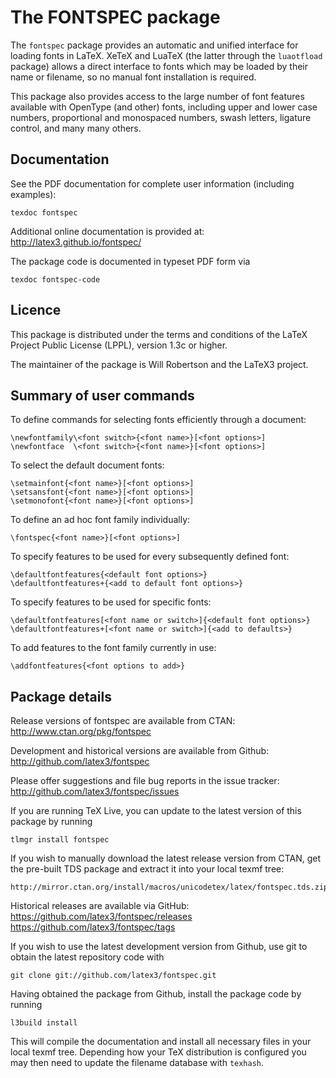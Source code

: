 The FONTSPEC package
====================

The `fontspec` package provides an automatic and unified interface for loading
fonts in LaTeX. XeTeX and LuaTeX (the latter through the `luaotfload` package)
allows a direct interface to fonts which may be loaded by their name or filename,
so no manual font installation is required.

This package also provides access to the large number of font features
available with OpenType (and other) fonts, including upper and lower case numbers,
proportional and monospaced numbers, swash letters, ligature control, and many
many others.


Documentation
-------------

See the PDF documentation for complete user information (including examples):

    texdoc fontspec

Additional online documentation is provided at:
  <http://latex3.github.io/fontspec/>

The package code is documented in typeset PDF form via

    texdoc fontspec-code

Licence
-------

This package is distributed under the terms and conditions of the
LaTeX Project Public License (LPPL), version 1.3c or higher. 

The maintainer of the package is Will Robertson and the LaTeX3 project.


Summary of user commands
------------------------

To define commands for selecting fonts efficiently through a document:

    \newfontfamily\<font switch>{<font name>}[<font options>]
    \newfontface  \<font switch>{<font name>}[<font options>]

To select the default document fonts:

    \setmainfont{<font name>}[<font options>]
    \setsansfont{<font name>}[<font options>]
    \setmonofont{<font name>}[<font options>]

To define an ad hoc font family individually:

    \fontspec{<font name>}[<font options>]

To specify features to be used for every subsequently defined font:

    \defaultfontfeatures{<default font options>}
    \defaultfontfeatures+{<add to default font options>}

To specify features to be used for specific fonts:

    \defaultfontfeatures[<font name or switch>]{<default font options>}
    \defaultfontfeatures+[<font name or switch>]{<add to defaults>}

To add features to the font family currently in use:

    \addfontfeatures{<font options to add>}


Package details
---------------

Release versions of fontspec are available from CTAN:
  <http://www.ctan.org/pkg/fontspec>

Development and historical versions are available from Github:
  <http://github.com/latex3/fontspec>

Please offer suggestions and file bug reports in the issue tracker:
  <http://github.com/latex3/fontspec/issues>

If you are running TeX Live, you can update to the latest version of this
package by running

    tlmgr install fontspec

If you wish to manually download the latest release version from CTAN,
get the pre-built TDS package and extract it into your local texmf tree:

    http://mirror.ctan.org/install/macros/unicodetex/latex/fontspec.tds.zip

Historical releases are available via GitHub:  
  <https://github.com/latex3/fontspec/releases>  
  <https://github.com/latex3/fontspec/tags>

If you wish to use the latest development version from Github,
use git to obtain the latest repository code with

    git clone git://github.com/latex3/fontspec.git

Having obtained the package from Github, install the package code by running

    l3build install

This will compile the documentation and install all necessary files in your
local texmf tree. Depending how your TeX distribution is configured
you may then need to update the filename database with `texhash`.
